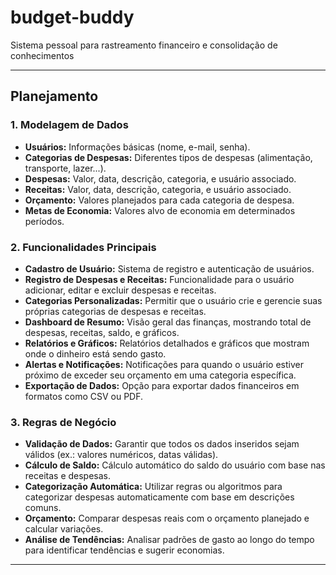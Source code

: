 # budget-buddy

Sistema pessoal para rastreamento financeiro e consolidação de conhecimentos

---

## Planejamento

### 1. Modelagem de Dados

+ **Usuários:** Informações básicas (nome, e-mail, senha).
+ **Categorias de Despesas:** Diferentes tipos de despesas (alimentação, transporte, lazer...).
+ **Despesas:** Valor, data, descrição, categoria, e usuário associado.
+ **Receitas:** Valor, data, descrição, categoria, e usuário associado.
+ **Orçamento:** Valores planejados para cada categoria de despesa.
+ **Metas de Economia:** Valores alvo de economia em determinados períodos.

### 2. Funcionalidades Principais

+ **Cadastro de Usuário:** Sistema de registro e autenticação de usuários.
+ **Registro de Despesas e Receitas:** Funcionalidade para o usuário adicionar, editar e excluir despesas e receitas.
+ **Categorias Personalizadas:** Permitir que o usuário crie e gerencie suas próprias categorias de despesas e receitas.
+ **Dashboard de Resumo:** Visão geral das finanças, mostrando total de despesas, receitas, saldo, e gráficos.
+ **Relatórios e Gráficos:** Relatórios detalhados e gráficos que mostram onde o dinheiro está sendo gasto.
+ **Alertas e Notificações:** Notificações para quando o usuário estiver próximo de exceder seu orçamento em uma categoria específica.
+ **Exportação de Dados:** Opção para exportar dados financeiros em formatos como CSV ou PDF.

### 3. Regras de Negócio

+ **Validação de Dados:** Garantir que todos os dados inseridos sejam válidos (ex.: valores numéricos, datas válidas).
+ **Cálculo de Saldo:** Cálculo automático do saldo do usuário com base nas receitas e despesas.
+ **Categorização Automática:** Utilizar regras ou algoritmos para categorizar despesas automaticamente com base em descrições comuns.
+ **Orçamento:** Comparar despesas reais com o orçamento planejado e calcular variações.
+ **Análise de Tendências:** Analisar padrões de gasto ao longo do tempo para identificar tendências e sugerir economias.

---
